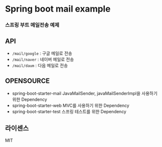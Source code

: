 # Spring boot mail example

### 스프링 부트 메일전송 예제

## API

* `/mail/google` : 구글 메일로 전송 
* `/mail/naver` : 네이버 메일로 전송
* `/mail/daum` : 다음 메일로 전송

## OPENSOURCE

* spring-boot-starter-mail JavaMailSender, javaMailSenderImpl을 사용하기 위한 Dependency
* spring-boot-starter-web MVC를 사용하기 위한 Dependency
* spring-boot-starter-test 스프링 테스트를 위한 Dependency

## 라이센스

MIT
